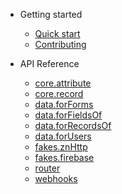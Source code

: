 - Getting started
  - [Quick start](quickstart.md)
  - [Contributing](contributing.md)

- API Reference
  - [core.attribute](core-attribute.md)
  - [core.record](core-record.md)
  - [data.forForms](data-for-forms.md)
  - [data.forFieldsOf](data-for-fields-of.md)
  - [data.forRecordsOf](data-for-records-of.md)
  - [data.forUsers](data-for-users.md)
  - [fakes.znHttp](fakes-znhttp.md)
  - [fakes.firebase](fakes-firebase.md)
  - [router](router.md)
  - [webhooks](webhooks.md)
